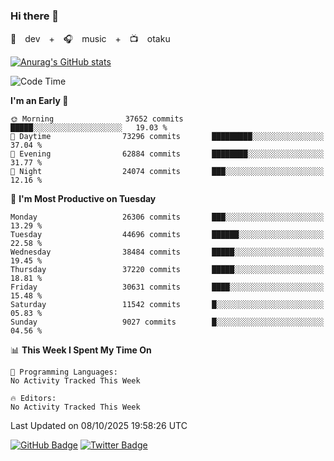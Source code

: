 ### Hi there 👋

🚀　dev　+　🎧　music　+　📺　otaku


[![Anurag's GitHub stats](https://github-readme-stats.vercel.app/api?username=koheitasaka&count_private=true&show_icons=true&theme=monokai)](https://github.com/koheitasaka/github-readme-stats)

<!--START_SECTION:waka-->
![Code Time](http://img.shields.io/badge/Code%20Time-1%2C161%20hrs%2023%20mins-blue)

**I'm an Early 🐤** 

```text
🌞 Morning                37652 commits       █████░░░░░░░░░░░░░░░░░░░░   19.03 % 
🌆 Daytime                73296 commits       █████████░░░░░░░░░░░░░░░░   37.04 % 
🌃 Evening                62884 commits       ████████░░░░░░░░░░░░░░░░░   31.77 % 
🌙 Night                  24074 commits       ███░░░░░░░░░░░░░░░░░░░░░░   12.16 % 
```
📅 **I'm Most Productive on Tuesday** 

```text
Monday                   26306 commits       ███░░░░░░░░░░░░░░░░░░░░░░   13.29 % 
Tuesday                  44696 commits       ██████░░░░░░░░░░░░░░░░░░░   22.58 % 
Wednesday                38484 commits       █████░░░░░░░░░░░░░░░░░░░░   19.45 % 
Thursday                 37220 commits       █████░░░░░░░░░░░░░░░░░░░░   18.81 % 
Friday                   30631 commits       ████░░░░░░░░░░░░░░░░░░░░░   15.48 % 
Saturday                 11542 commits       █░░░░░░░░░░░░░░░░░░░░░░░░   05.83 % 
Sunday                   9027 commits        █░░░░░░░░░░░░░░░░░░░░░░░░   04.56 % 
```


📊 **This Week I Spent My Time On** 

```text
💬 Programming Languages: 
No Activity Tracked This Week

🔥 Editors: 
No Activity Tracked This Week
```


 Last Updated on 08/10/2025 19:58:26 UTC
<!--END_SECTION:waka-->

[![GitHub Badge](https://img.shields.io/badge/GitHub-100000?style=for-the-badge&logo=github&logoColor=white)](https://github.com/koheitasaka)
[![Twitter Badge](https://img.shields.io/badge/Twitter-1DA1F2?style=for-the-badge&logo=twitter&logoColor=white)](https://twitter.com/sleep_asleep_)
